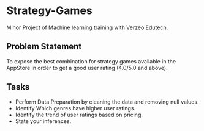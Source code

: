 # Strategy-Games
Minor Project of Machine learning training with Verzeo Edutech.
## Problem Statement
To expose the best combination for strategy games available in the AppStore in order to get a good user rating (4.0/5.0 and above).
## Tasks
* Perform Data Preparation by cleaning the data and removing null values.
* Identify Which genres have higher user ratings.
* Identify the trend of user ratings based on pricing.
* State your inferences.
